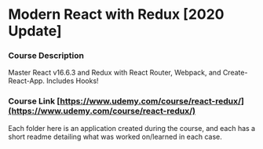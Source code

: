 # Modern React with Redux [2020 Update]
### Course Description
Master React v16.6.3 and Redux with React Router, Webpack, and Create-React-App. Includes Hooks!
### Course Link [https://www.udemy.com/course/react-redux/](https://www.udemy.com/course/react-redux/)
Each folder here is an application created during the course, and each has a short readme detailing what was worked on/learned in each case.
